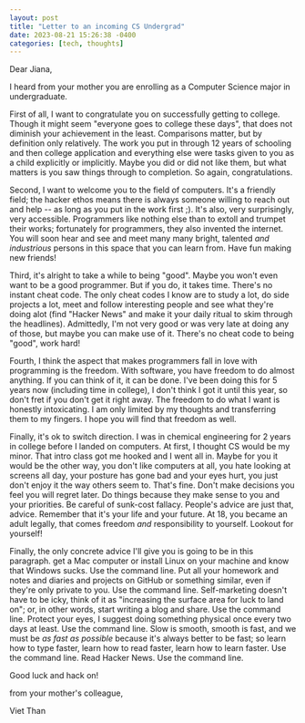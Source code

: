 ```yaml
---
layout: post
title: "Letter to an incoming CS Undergrad"
date: 2023-08-21 15:26:38 -0400
categories: [tech, thoughts]
---
```


Dear Jiana,

I heard from your mother you are enrolling as a Computer Science major in undergraduate. 

First of all, I want to congratulate you on successfully getting to college. Though it might seem "everyone goes to college these days", that does not diminish your achievement in the least. Comparisons matter, but by definition only relatively. The work you put in through 12 years of schooling and then college application and everything else were tasks given to you as a child explicitly or implicitly. Maybe you did or did not like them, but what matters is you saw things through to completion. So again, congratulations. 

Second, I want to welcome you to the field of computers. It's a friendly field; the hacker ethos means there is always someone willing to reach out and help -- as long as you put in the work first ;). It's also, very surprisingly, very accessible. Programmers like nothing else than to extoll and trumpet their works; fortunately for programmers, they also invented the internet. You will soon hear and see and meet many many bright, talented _and industrious_ persons in this space that you can learn from. Have fun making new friends!

Third, it's alright to take a while to being "good". Maybe you won't even want to be a good programmer. But if you do, it takes time. There's no instant cheat code. The only cheat codes I know are to study a lot, do side projects a lot, meet and follow interesting people and see what they're doing alot (find "Hacker News" and make it your daily ritual to skim through the headlines). Admittedly, I'm not very good or was very late at doing any of those, but maybe you can make use of it. There's no cheat code to being "good", work hard!

Fourth, I think the aspect that makes programmers fall in love with programming is the freedom. With software, you have freedom to do almost anything. If you can think of it, it can be done. I've been doing this for 5 years now (including time in college), I don't think I got it until this year, so don't fret if you don't get it right away. The freedom to do what I want is honestly intoxicating. I am only limited by my thoughts and transferring them to my fingers. I hope you will find that freedom as well.


Finally, it's ok to switch direction. I was in chemical engineering for 2 years in college before I landed on computers. At first, I thought CS would be my minor. That intro class got me hooked and I went all in. Maybe for you it would be the other way, you don't like computers at all, you hate looking at screens all day, your posture has gone bad and your eyes hurt, you just don't enjoy it the way others seem to. That's fine. Don't make decisions you feel you will regret later. Do things because they make sense to you and your priorities. Be careful of sunk-cost fallacy. People's advice are just that, advice. Remember that it's your life and your future. At 18, you became an adult legally, that comes freedom _and_ responsibility to yourself. Lookout for yourself!

Finally, the only concrete advice I'll give you is going to be in this paragraph. get a Mac computer or install Linux on your machine and know that Windows sucks. Use the command line. Put all your homework and notes and diaries and projects on GitHub or something similar, even if they're only private to you. Use the command line. Self-marketing doesn't have to be icky, think of it as "increasing the surface area for luck to land on"; or, in other words, start writing a blog and share. Use the command line. Protect your eyes, I suggest doing something physical once every two days at least. Use the command line. Slow is smooth, smooth is fast, and we must be *as fast as possible* because it's always better to be fast; so learn how to type faster, learn how to read faster, learn how to learn faster. Use the command line. Read Hacker News. Use the command line.

Good luck and hack on! 


from your mother's colleague,



Viet Than
